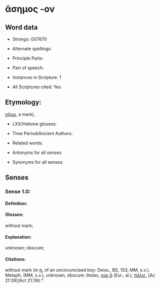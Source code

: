 # ἄσημος -ον

<!-- Status: S2=NeedsEdits -->
<!-- Lexica used for edits:   -->

## Word data

* Strongs: G07670

* Alternate spellings:



* Principle Parts: 


* Part of speech: 


* Instances in Scripture: 1

* All Scriptures cited: Yes

## Etymology: 

[σῆμα](), a mark),

* LXX/Hebrew glosses: 


* Time Period/Ancient Authors: 


* Related words: 

* Antonyms for all senses

* Synonyms for all senses: 


## Senses 


### Sense  1.0: 

#### Definition: 

#### Glosses: 

without mark; 

#### Explanation: 

unknown; 
obscure; 

#### Citations: 

without mark (in [π.]() of an uncircumcised boy: Deiss., BS, 153; MM, s.v.). Metaph. (MM, s.v.), unknown, obscure: litotes, [οὐκ ἄ]() (Eur., al.), [πόλις](), [Ac 21:39](Act 21:39).†
